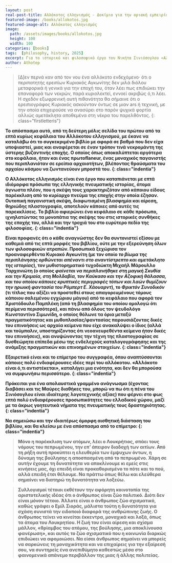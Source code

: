 ```yaml
---
layout: post
real-post-title: Αλλόκοτος ελληνισμός - Δοκίμιο για την οριακή εμπειρία των ιδεών - Νικήτας Σινιόσογλου (Κίχλη, 2016)
featured-image: /books/allokotos.jpg
featured-image-alt: Αλλόκοτος ελληνισμός
image:
  path: /assets/images/books/allokotos.jpg
  height: 100
  width: 100
categories: [books]
tags:  [philosophy, history, 2025]
excerpt: Για το ιστορικό και φιλοσοφικό έργο του Νικήτα Σινιόσογλου «Αλλόκοτος ελληνισμός».
author: Athotep
---
```


>[Δ]εν περνά καν από τον νου ένα αλλόκοτο ενδεχόμενο· ότι ο περιπατητής ερειπίων Κυριακός Αγκωνίτης δεν μιλά διόλου μεταφορικά ή γενικά για την εποχή του, όταν λέει πως επιδιώκει την επαναφορά των νεκρών, παρά κυριολεκτεί, εννοεί ακριβώς ό,τι λέει. Η σχεδόν εξωφρενική αυτή πιθανότητα θα σήμαινε ότι ο ερειπιογράφος Κυριακός ασκούνταν όντως σε μιαν ars ή τεχνική, με την οποία επιχειρούσε να ανασύρει στο παρόν ψυχικά φορτία αλλιώς αμετάκλητα αποθεμένα στη νέκρα του παρελθόντος.
{: class="firstletteris"}  
<b>

Το απόσπασμα αυτό, από τη δεύτερη μόλις σελίδα του πρώτου από τα επτά κυρίως κεφάλαια του Αλλόκοτου ελληνισμού, με έκανε να καταλάβω ότι το συγκεκριμένο βιβλίο με αφορά σε βαθμό που δεν είχα υποψιαστεί, μιας και αναφέρεται σε έναν τρόπον τινά νεκρομάντη της ύστερης βυζαντινής εποχής. Ο οποίος όπως αποκαλύπτεται αργότερα στο κεφάλαιο, ήταν και ένας πρωτοflaneur, ένας μοναχικός παγανιστής που περιπλανιόταν σε ερείπια αρχαιοτήτων, βλέποντας θραύσματα του αρχαίου κόσμου να ζωντανεύουν μπροστά του.
{: class="indentia"}

Ο Αλλόκοτος ελληνισμός είναι ένα έργο που καταπιάνεται με επτά ιδιόμορφα πρόσωπα της ελληνικής πνευματικής ιστορίας, άτομα άγνωστα πλέον, που η σκέψη τους χαρακτηριζόταν από κάποιου είδους παρέκκλιση από το κυρίαρχο πνεύμα της εποχής στην οποία έζησαν. Ουτοπική παγανιστική σκέψη, διαφωτισμένη βλασφημία και αίρεση, θηριώδης πλαστογραφία, αποτελούν κάποιες από αυτές τις παρεκκλίσεις. Το βιβλίο αφιερώνει ένα κεφάλαιο σε κάθε πρόσωπο, ιχνηλατώντας τα μονοπάτια της σκέψης του στις ιστορικές συνθήκες της εποχής του, αλλά και την τροχιά του στο ευρύτερο πεδίο της φιλοσοφίας. 
{: class="indentia"}

Είναι προφανές ότι ο κάθε αναγνώστης δεν θα συντονιστεί εξίσου με καθεμιά από τις επτά μορφές του βιβλίου, ούτε με την εξερεύνηση όλων των φιλοσοφικών ατραπών. Προσωπικά ξεχώρισα τον προαναφερθέντα Κυριακό Αγκωνίτη (με τον οποίο *το βίωμα της περιπλάνησης ορθώνεται απέναντι στο αναντίστρεπτο και αμετάκλητο της ιστορίας*), τον μυθιστορηματικό τυχοδιώκτη Μιχαήλ Μάρουλλο Ταρχανιώτη (ο οποίος *φαίνεται να περιπλανήθηκε στη μαγική Σκυθία και την Κριμαία, στη Μολδαβία, τον Καύκασο και την Αζοφική θάλασσα, και του οποίου κάποιες κρυπτικές περιγραφές τόπων και λαών θυμίζουν την ηρωική φαντασία του Ρόμπερτ Ε. Χάουαρντ*), το *Φρικτόν Συνοδικόν* (τι τίτλος που αξίζει να προστεθεί στους απαγορευμένους τόμους κάποιου σαλεμένου εγχώριου μάγου) από το κεφάλαιο που αφορά τον Χριστόδουλο Παμπλέκη (από τη βλασφημία του οποίου ομολογώ ότι περίμενα περισσότερα), και πάνω από όλους τον ψευδολόγο Κωνσταντίνο Σιμωνίδη, ο οποίος θόλωνε τα όρια μεταξύ πραγματικότητας και μυθοπλασίας/φαντασίας παρουσιάζοντας δικές του επινοήσεις ως αρχαία κείμενα που είχε ανακαλύψει ο ίδιος (αλλά και τούμπαλιν, υποστηρίζοντας ότι νεοανευρεθέντα κείμενα ήταν δικές του επινοήσεις), και ανυψώνοντας την τέχνη της πλαστογραφίας σε δυσθεώρητα επίπεδα μέσω της ενδελεχούς καταλογογράφησης και της ανάμιξης πραγματικών και επινοημένων στοιχείων.
{: class="indentia"}

Εξαιρετικό είναι και το επίμετρο του συγγραφέα, όπου αναπτύσσονται κάποιες πολύ ενδιαφέρουσες ιδέες περί του αλλόκοτου. «Αλλόκοτο είναι ό,τι αντιστέκεται», καταλήγει μια ενότητα, και δεν θα μπορούσα να συμφωνήσω περισσότερο.
{: class="indentia"}

Πρόκειται για ένα απολαυστικά γραμμένο ανάγνωσμα (έχοντας διαβάσει και τις Μαύρες διαθήκες του, μπορώ να πω ότι η πένα του Σινιόσογλου είναι ιδιαίτερης λογοτεχνικής αξίας) που φέρνει στο φως επτά πολύ ενδιαφέρουσες προσωπικότητες του ελλαδικού χώρου, μαζί με τα άκρως γοητευτικά νήματα της πνευματικής τους δραστηριότητας.
{: class="indentia"}

Να σημειώσω και την ιδιαιτέρως όμορφη αισθητική διάσταση του βιβλίου, και θα κλείσω με ένα απόσπασμα από το επίμετρο: 
{: class="indentia"}  
<b>

>Μόνο η παρέκκλιση των ατόμων, λέει ο Λουκρήτιος, σπάει τους νόμους του πεπρωμένου, την επ’ άπειρον διαδοχή των αιτίων. Από τη ρήξη αυτή προκύπτει η ελευθερία των έμψυχων όντων, η δύναμη της βούλησης η αποσπασμένη από το πεπρωμένο. Χάρη σε αυτήν έχουμε τη δυνατότητα να αποκλίνουμε κι εμείς  στις κινήσεις μας, όχι επειδή είναι προκαθορισμένο το πότε και το πού, αλλά επειδή έτσι θέλουμε. Να πράττω όπως θέλω και ελεύθερα σημαίνει να διατηρώ τη δυνατότητα να λοξεύω.  
<b>

>Συλλογισμοί τέτοιοι εκθέτουν την αφόρητη κοινοτοπία της αριστοτελικής ιδέας ότι ο άνθρωπος είναι ζώο πολιτικό. Διότι δεν είναι μόνον τέτοιο. Άλλοτε είναι ο άνθρωπος ζώο σχισματικό, καθώς γράφει ο Εμίλ Σιοράς, μάλιστα τούτη η δυνατότητα για σχάση συνιστά την ειδοποιό διαφορά της ανθρώπινης ζωής. Ο άνθρωπος τείνει να κινείται έκκεντρα, μοναχικά και λοξά, όπως τα άτομα του Λουκρητίου. Η ζωή του είναι αίρεση και σχίσμα μάλλον, «θρίαμβος του ατόμου, της βούλησης, μια αποκλίνουσα φανέρωση», και αυτός το ζώο σχισματικό που η κοινωνία διαρκώς επιδιώκει να αφομοιώσει. Να είσαι άνθρωπος σημαίνει να μπορείς να σαρκώνεις τη μοναχικότητα και να επιχαίρεις για την εξαίρεσή σου, να συντηρείς ένα ανεπιθύμητο καθεστώς μέσα στο φαινομενικά απάνεμο περιβάλλον της μιας ή άλλης πολιτείας.